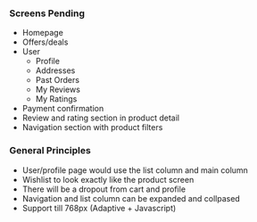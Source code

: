### Screens Pending
* Homepage
* Offers/deals
* User
    * Profile
    * Addresses
    * Past Orders
    * My Reviews
    * My Ratings
* Payment confirmation
* Review and rating section in product detail
* Navigation section with product filters


### General Principles
* User/profile page would use the list column and main column
* Wishlist to look exactly like the product screen
* There will be a dropout from cart and profile
* Navigation and list column can be expanded and collpased
* Support till 768px (Adaptive + Javascript)
